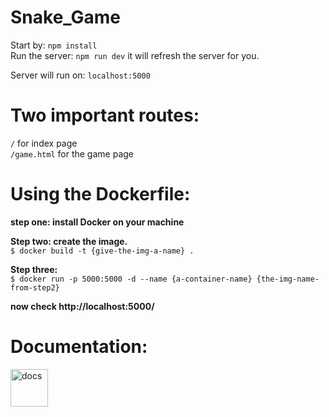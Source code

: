 # Snake_Game

Start by: `npm install`
<br>
Run the server: `npm run dev`
it will refresh the server for you.

Server will run on: `localhost:5000`

# Two important routes:
`/` for index page
<br>
`/game.html` for the game page

# Using the Dockerfile:
**step one: install Docker on your machine**
<br>

**Step two: create the image.**<br>
    `$ docker build -t {give-the-img-a-name} .`
<br>

**Step three:**<br>
    `$ docker run -p 5000:5000 -d --name {a-container-name} {the-img-name-from-step2}`
<br>

**now check http://localhost:5000/**

# Documentation: 
[<img width="60" alt="docs" src="https://user-images.githubusercontent.com/55274614/118265924-2b66b480-b4ba-11eb-8426-cf284a1a7502.PNG">](https://docs.google.com/document/d/15_R-5iYgSnLNcWtZG0tOPo6oMkvQS6opGS5TFYPeteA/edit)
